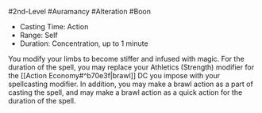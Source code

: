 #2nd-Level #Auramancy #Alteration #Boon
 
- Casting Time: Action
- Range: Self
- Duration: Concentration, up to 1 minute
 
You modify your limbs to become stiffer and infused with magic. For the duration of the spell, you may replace your Athletics (Strength) modifier for the [[Action Economy#^b70e3f|brawl]] DC you impose with your spellcasting modifier. In addition, you may make a brawl action as a part of casting the spell, and may make a brawl action as a quick action for the duration of the spell.